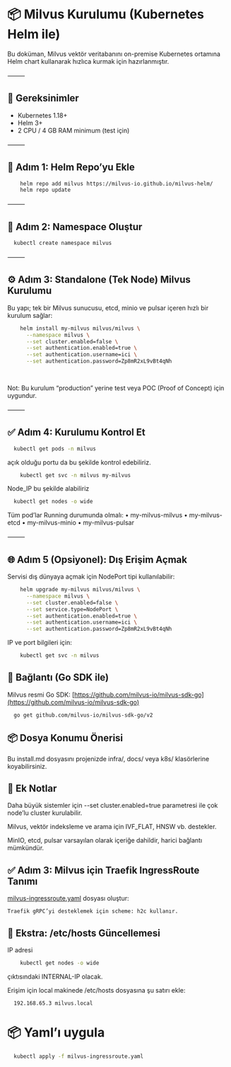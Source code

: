 # 📦 Milvus Kurulumu (Kubernetes Helm ile)

Bu doküman, Milvus vektör veritabanını on-premise Kubernetes ortamına Helm chart kullanarak hızlıca kurmak için
hazırlanmıştır.

⸻

## 🔧 Gereksinimler

* Kubernetes 1.18+
* Helm 3+
* 2 CPU / 4 GB RAM minimum (test için)

⸻

## 🚀 Adım 1: Helm Repo’yu Ekle

```bash
    helm repo add milvus https://milvus-io.github.io/milvus-helm/
    helm repo update
```

⸻

## 📂 Adım 2: Namespace Oluştur

```bash
  kubectl create namespace milvus
```

⸻

## ⚙️ Adım 3: Standalone (Tek Node) Milvus Kurulumu

Bu yapı; tek bir Milvus sunucusu, etcd, minio ve pulsar içeren hızlı bir kurulum sağlar:

```bash
    helm install my-milvus milvus/milvus \
      --namespace milvus \
      --set cluster.enabled=false \
      --set authentication.enabled=true \
      --set authentication.username=ici \
      --set authentication.password=Zp8mR2xL9vBt4qNh
    
    
```

Not: Bu kurulum “production” yerine test veya POC (Proof of Concept) için uygundur.

⸻

## ✅ Adım 4: Kurulumu Kontrol Et

```bash
  kubectl get pods -n milvus
```

açık olduğu portu da bu şekilde kontrol edebiliriz.

```bash
    kubectl get svc -n milvus my-milvus
```

Node_IP bu şekilde alabiliriz

```bash
  kubectl get nodes -o wide
```

Tüm pod’lar Running durumunda olmalı:
• my-milvus-milvus
• my-milvus-etcd
• my-milvus-minio
• my-milvus-pulsar

⸻

## 🌐 Adım 5 (Opsiyonel): Dış Erişim Açmak

Servisi dış dünyaya açmak için NodePort tipi kullanılabilir:

```bash
    helm upgrade my-milvus milvus/milvus \
      --namespace milvus \
      --set cluster.enabled=false \
      --set service.type=NodePort \
      --set authentication.enabled=true \
      --set authentication.username=ici \
      --set authentication.password=Zp8mR2xL9vBt4qNh
```

IP ve port bilgileri için:

```bash
    kubectl get svc -n milvus
```

## 🔌 Bağlantı (Go SDK ile)

Milvus resmi Go SDK:
[https://github.com/milvus-io/milvus-sdk-go](https://github.com/milvus-io/milvus-sdk-go)

```bash
  go get github.com/milvus-io/milvus-sdk-go/v2
```

## 📦 Dosya Konumu Önerisi

Bu install.md dosyasını projenizde infra/, docs/ veya k8s/ klasörlerine koyabilirsiniz.

## 📌 Ek Notlar

Daha büyük sistemler için --set cluster.enabled=true parametresi ile çok node’lu cluster kurulabilir.

Milvus, vektör indeksleme ve arama için IVF_FLAT, HNSW vb. destekler.

MinIO, etcd, pulsar varsayılan olarak içeriğe dahildir, harici bağlantı mümkündür.

## ✅ Adım 3: Milvus için Traefik IngressRoute Tanımı

[milvus-ingressroute.yaml](milvus-ingressroute.yaml) dosyası oluştur:

```Traefik gRPC’yi desteklemek için scheme: h2c kullanır.```

## 🔧 Ekstra: /etc/hosts Güncellemesi

IP adresi

```bash
    kubectl get nodes -o wide
``` 

çıktısındaki INTERNAL-IP olacak.

Erişim için local makinede /etc/hosts dosyasına şu satırı ekle:

```
  192.168.65.3 milvus.local
```

# 📦 Yaml’ı uygula

```bash
  kubectl apply -f milvus-ingressroute.yaml
```